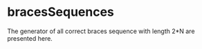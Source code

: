 # bracesSequences
The generator of all correct braces sequence with length 2*N are presented here. 

